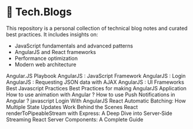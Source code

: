 # 📝 Tech.Blogs

This repository is a personal collection of technical blog notes and curated best practices. It includes insights on:

- JavaScript fundamentals and advanced patterns
- AngularJS and React frameworks
- Performance optimization
- Modern web architecture


Angular.JS Playbook
AngularJS : JavaScript Framework
AngularJS : Login
AngularJS : Requesting JSON data with AJAX
AngularJS : UI Frameworks
Best Javascript Practices
Best Practices for making AngularJS Application
How to use animation with Angular ?
How to use Push Notifications in Angular ?
javascript
Login With AngularJS
React Automatic Batching: How Multiple State Updates Work Behind the Scenes
React renderToPipeableStream with Express: A Deep Dive into Server‐Side Streaming
React Server Components: A Complete Guide
